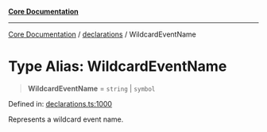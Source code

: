 [**Core Documentation**](../../README.md)

***

[Core Documentation](../../README.md) / [declarations](../README.md) / WildcardEventName

# Type Alias: WildcardEventName

> **WildcardEventName** = `string` \| `symbol`

Defined in: [declarations.ts:1000](https://github.com/stonemjs/core/blob/65c9e07f9d264b07f6e4091fcc29046b5ca8ea45/src/declarations.ts#L1000)

Represents a wildcard event name.

